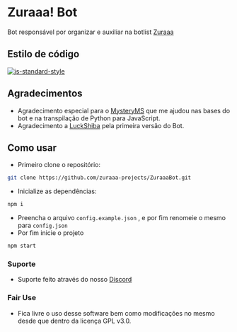 # Zuraaa! Bot

Bot responsável por organizar e auxiliar na botlist [Zuraaa](https://github.com/zuraaa-projects/Zuraaa.com)

## Estilo de código

[![js-standard-style](https://cdn.rawgit.com/standard/standard/master/badge.svg)](http://standardjs.com)

## Agradecimentos

- Agradecimento especial para o [MysteryMS](https://github.com/MysteryMS) que me ajudou nas bases do bot e na transpilação de Python para JavaScript.
- Agradecimento a [LuckShiba](https://github.com/LuckShiba) pela primeira versão do Bot.

## Como usar

- Primeiro clone o repositório:

```sh
git clone https://github.com/zuraaa-projects/ZuraaaBot.git
```

- Inicialize as dependências:

```sh
npm i
```

- Preencha o arquivo `config.example.json` , e por fim renomeie o mesmo para `config.json`
- Por fim inicie o projeto

```sh
npm start
```

### Suporte

- Suporte feito através do nosso [Discord](https://www.zuraaa.com/discord)

### Fair Use

- Fica livre o uso desse software bem como modificações no mesmo desde que dentro da licença GPL v3.0.
